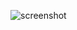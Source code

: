 ![screenshot](https://user-images.githubusercontent.com/42724850/59557685-78952f80-8fe0-11e9-8778-6df2e4478e8a.PNG)
